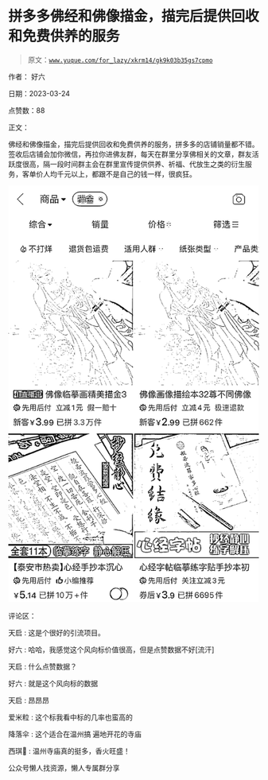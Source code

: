 # 拼多多佛经和佛像描金，描完后提供回收和免费供养的服务

> 原文：[`www.yuque.com/for_lazy/xkrm14/gk9k03b35gs7cpmo`](https://www.yuque.com/for_lazy/xkrm14/gk9k03b35gs7cpmo)

作者： 好六

日期：2023-03-24

点赞数：88

正文：

佛经和佛像描金，描完后提供回收和免费供养的服务，拼多多的店铺销量都不错。签收后店铺会加你微信，再拉你进佛友群，每天在群里分享佛相关的文章，群友活跃度很高，隔一段时间群主会在群里宣传提供供养、祈福、代放生之类的衍生服务，客单价人均千元以上，都跟不是自己的钱一样，很疯狂。

![](img/7502212ab611118ed3f5c6c5da6add07.png)  

评论区：

天启 : 这是个很好的引流项目。

好六 : 哈哈，我感觉这个风向标价值很高，但是点赞数据不好[流汗]

天启 : 什么点赞数据？

好六 : 就是这个风向标的数据

天启 : 昂昂昂

爱米粒 : 这个标我看中标的几率也蛮高的

降落伞 : 这个适合在温州搞 遍地开花的寺庙

西琪💫 : 温州寺庙真的挺多，香火旺盛！

公众号懒人找资源，懒人专属群分享

